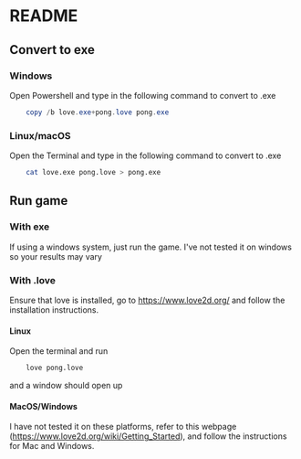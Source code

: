 # README

## Convert to exe

### Windows

Open Powershell and type in the following command to convert to .exe

```powershell
    copy /b love.exe+pong.love pong.exe
```

### Linux/macOS

Open the Terminal and type in the following command to convert to .exe

```sh
    cat love.exe pong.love > pong.exe
```

## Run game

### With exe

If using a windows system, just run the game. I've not tested it on windows so your results may vary

### With .love

Ensure that love is installed, go to https://www.love2d.org/ and follow the installation instructions.

#### Linux

Open the terminal and run

```sh
    love pong.love
```

and a window should open up

#### MacOS/Windows

I have not tested it on these platforms, refer to this webpage (https://www.love2d.org/wiki/Getting_Started), and follow the instructions for Mac and Windows.
